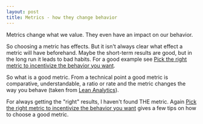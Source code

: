 ```yaml
---
layout: post
title: Metrics - how they change behavior 
---
```


Metrics change what we value. They even have an impact on our behavior.

So choosing a metric has effects. But it isn't always clear what effect a metric will have beforehand. Maybe the short-term results are good, but in the long run it leads to bad habits. For a good example see [Pick the right metric to incentivize the behavior you want][blog01].

So what is a good metric. From a technical point a good metric is comparative, understandable, a ratio or rate and the metric changes the way you behave (taken from [Lean Analytics](http://leananalyticsbook.com)).

For always getting the "right" results, I haven't found THE metric. Again [Pick the right metric to incentivize the behavior you want][blog01] gives a few tips on how to choose a good metric.

[blog01]: http://www.theeffectiveengineer.com/blog/pick-the-right-metric-to-incentivize-desired-behavior
